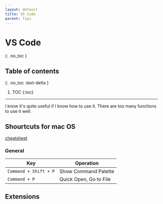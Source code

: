 ```yaml
---
layout: default
title: VS Code
parent: Tips
---
```


# VS Code
{: .no_toc }

## Table of contents
{: .no_toc .text-delta }

1. TOC
{:toc}

---

I know it's quite useful if I know how to use it.
There are too many functions to use it well.

## Shourtcuts for mac OS
[cheatsheet](https://code.visualstudio.com/shortcuts/keyboard-shortcuts-macos.pdf)

### General

|  Key  |  Operation  |
| ---- | ---- |
|  `Command + Shift + P`  |  Show Command Palette  |
|  `Command + P`  |  Quick Open, Go to File  |

## Extensions


